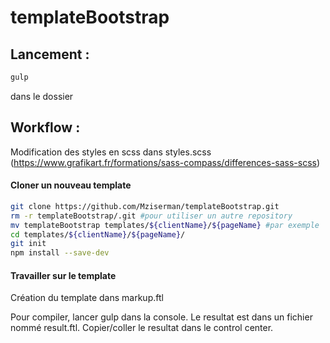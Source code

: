 # templateBootstrap

## Lancement : 
```bash
gulp
```
dans le dossier

## Workflow : 
Modification des styles en scss dans styles.scss (https://www.grafikart.fr/formations/sass-compass/differences-sass-scss)
#### Cloner un nouveau template
```bash
git clone https://github.com/Mziserman/templateBootstrap.git
rm -r templateBootstrap/.git #pour utiliser un autre repository
mv templateBootstrap templates/${clientName}/${pageName} #par exemple
cd templates/${clientName}/${pageName}/
git init
npm install --save-dev
```

#### Travailler sur le template 
Création du template dans markup.ftl

Pour compiler, lancer gulp dans la console.
Le resultat est dans un fichier nommé result.ftl.
Copier/coller le resultat dans le control center.
